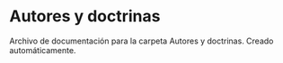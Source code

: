 # Autores y doctrinas
Archivo de documentación para la carpeta Autores y doctrinas.
Creado automáticamente.
